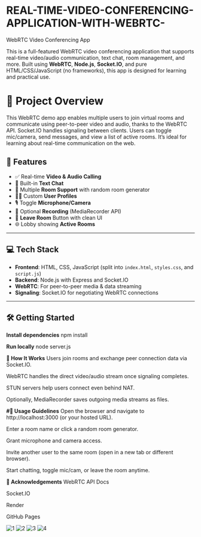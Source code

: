 # REAL-TIME-VIDEO-CONFERENCING-APPLICATION-WITH-WEBRTC-
 WebRTC Video Conferencing App

This is a full-featured WebRTC video conferencing application that supports real-time video/audio communication, text chat, room management, and more. Built using **WebRTC**, **Node.js**, **Socket.IO**, and pure HTML/CSS/JavaScript (no frameworks), this app is designed for learning and practical use.

# 🧩 Project Overview

This WebRTC demo app enables multiple users to join virtual rooms and communicate using peer-to-peer video and audio, thanks to the WebRTC API. Socket.IO handles signaling between clients. Users can toggle mic/camera, send messages, and view a list of active rooms. It’s ideal for learning about real-time communication on the web.

## 📌 Features

- ✅ Real-time **Video & Audio Calling**
- 💬 Built-in **Text Chat**
- 👥 Multiple **Room Support** with random room generator
- 🧑‍💼 Custom **User Profiles**
- 🎙️ Toggle **Microphone/Camera**
- 🔴 Optional **Recording** (MediaRecorder API)
- 🚪 **Leave Room** Button with clean UI
- 🌐 Lobby showing **Active Rooms**

---

## 💻 Tech Stack

- **Frontend**: HTML, CSS, JavaScript (split into `index.html`, `styles.css`, and `script.js`)
- **Backend**: Node.js with Express and Socket.IO
- **WebRTC**: For peer-to-peer media & data streaming
- **Signaling**: Socket.IO for negotiating WebRTC connections

---

## 🛠️ Getting Started

**Install dependencies**
npm install

**Run locally**
node server.js

**🧠 How It Works**
Users join rooms and exchange peer connection data via Socket.IO.

WebRTC handles the direct video/audio stream once signaling completes.

STUN servers help users connect even behind NAT.

Optionally, MediaRecorder saves outgoing media streams as files.


**#🚀 Usage Guidelines**
Open the browser and navigate to http://localhost:3000 (or your hosted URL).

Enter a room name or click a random room generator.

Grant microphone and camera access.

Invite another user to the same room (open in a new tab or different browser).

Start chatting, toggle mic/cam,  or leave the room anytime.

**🙌 Acknowledgements**
WebRTC API Docs

Socket.IO

Render

GitHub Pages



![1](https://github.com/user-attachments/assets/b1144d97-6d49-44fb-8775-cb65ed673870)
![2](https://github.com/user-attachments/assets/a4c3e23b-6775-4191-80b0-31b1b621c472)
![3](https://github.com/user-attachments/assets/b29caa6e-d8b6-47ae-9a18-67bf2ea9454d)
![4](https://github.com/user-attachments/assets/51b94a0f-a6f3-4e86-a6c7-fae93ec8dc61)


